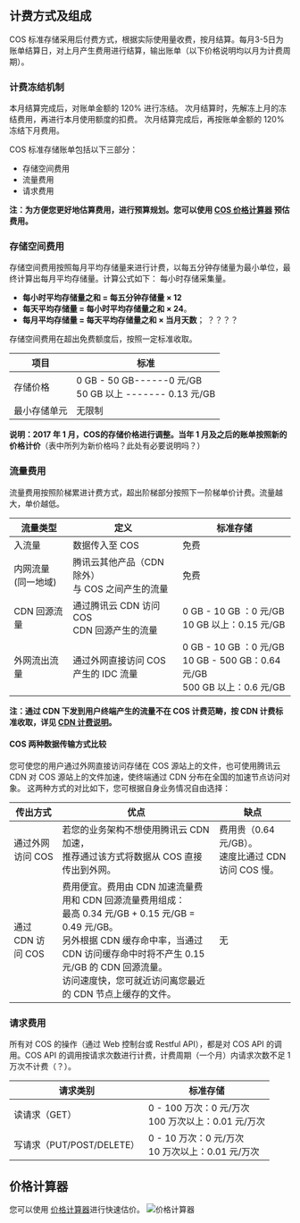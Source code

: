 ## 计费方式及组成
COS 标准存储采用后付费方式，根据实际使用量收费，按月结算。每月3-5日为账单结算日，对上月产生费用进行结算，输出账单（以下价格说明均以月为计费周期）。
### 计费冻结机制
本月结算完成后，对账单金额的 120% 进行冻结。
次月结算时，先解冻上月的冻结费用，再进行本月使用额度的扣费。
次月结算完成后，再按账单金额的 120% 冻结下月费用。

COS 标准存储账单包括以下三部分：
- 存储空间费用
- 流量费用
- 请求费用

**注：为方便您更好地估算费用，进行预算规划。您可以使用 [COS 价格计算器](https://buy.qcloud.com/calculator/cos) 预估费用。**

### 存储空间费用
存储空间费用按照每月平均存储量来进行计费，以每五分钟存储量为最小单位，最终计算出每月平均存储量。计算公式如下：
每小时存储采集量。
- **每小时平均存储量之和 = 每五分钟存储量 × 12**
- **每天平均存储量 = 每小时平均存储量之和 × 24**。
- **每月平均存储量 = 每天平均存储量之和 × 当月天数**；
？？？？


存储空间费用在超出免费额度后，按照一定标准收取。

| 项目  | 标准  |  
| ------------ | ------------ |
| 存储价格 | 0 GB - 50 GB------0 元/GB</br> 50 GB 以上 ------- 0.13 元/GB|  
| 最小存储单元 | 无限制 | 
**说明：2017 年 1 月，COS的存储价格进行调整。当年 1 月及之后的账单按照新的价格计价**（表中所列为新价格吗？此处有必要说明吗？）

### 流量费用

流量费用按照阶梯累进计费方式，超出阶梯部分按照下一阶梯单价计费。流量越大，单价越低。

| 流量类型  | 定义 | 标准存储 | 
| ------- | -------- | ---- | 
| 入流量     | 数据传入至 COS  | 免费  | 
| 内网流量</br>(同一地域)  | 腾讯云其他产品（CDN 除外）</br>与 COS 之间产生的流量     | 免费             | 
| CDN 回源流量 | 通过腾讯云 CDN 访问 COS </br> CDN 回源产生的流量 | 0 GB - 10 GB ：0 元/GB </br>  10 GB 以上：0.15 元/GB | 
| 外网流出流量   | 通过外网直接访问 COS</br> 产生的 IDC 流量        | 0 GB - 10 GB ：0 元/GB </br>  10 GB - 500 GB：0.64 元/GB </br>  500 GB 以上：0.6 元/GB |
**注：通过 CDN 下发到用户终端产生的流量不在 COS 计费范畴，按 CDN 计费标准收取，详见  [CDN 计费说明](https://www.qcloud.com/document/product/228/2949)。**

#### COS 两种数据传输方式比较

您可使您的用户通过外网直接访问存储在 COS 源站上的文件，也可使用腾讯云 CDN 对 COS 源站上的文件加速，使终端通过 CDN 分布在全国的加速节点访问对象。
这两种方式的对比如下，您可根据自身业务情况自由选择：

| 传出方式   | 优点  | 缺点  |
| --------- | --------- | ---- |
| 通过外网访问 COS | 若您的业务架构不想使用腾讯云 CDN 加速，</br>推荐通过该方式将数据从 COS 直接传出到外网。 | 费用贵（0.64 元/GB）。</br>速度比通过 CDN 访问 COS 慢。 |
| 通过 CDN 访问 COS  | 费用便宜。费用由 CDN 加速流量费用和 CDN 回源流量费用组成：</br>最高 0.34 元/GB + 0.15 元/GB = 0.49 元/GB。</br>另外根据 CDN 缓存命中率，当通过 CDN 访问缓存命中时将不产生 0.15 元/GB 的 CDN 回源流量。</br>访问速度快，您可就近访问离您最近的 CDN 节点上缓存的文件。  | 无    |

### 请求费用

所有对 COS 的操作（通过 Web 控制台或 Restful API），都是对 COS API 的调用。COS API 的调用按请求次数进行计费，计费周期（一个月）内请求次数不足 1 万次不计费（？）。

| 请求类别  | 标准存储        | 
| ----------- | ---------- | 
| 读请求（GET）  | 0 - 100 万次：0 元/万次 </br> 100 万次以上：0.01 元/万次   |  
|  写请求（PUT/POST/DELETE）    | 0 - 10 万次：0 元/万次 </br> 10 万次以上：0.01 元/万次 | 

## 价格计算器
您可以使用 [价格计算器](https://buy.qcloud.com/calculator/cos)进行快速估价。
![价格计算器](//mc.qcloudimg.com/static/img/c9e7310ce1912d6cf62f81277ece67ee/image.png)
